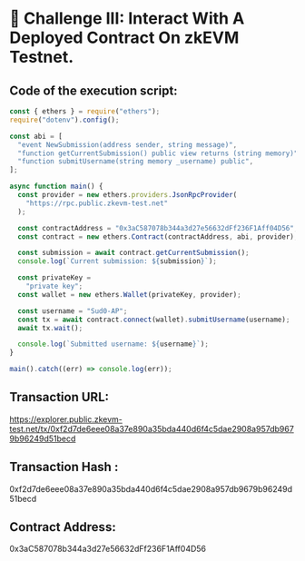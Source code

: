 # 🌳 Challenge III: Interact With A Deployed Contract On zkEVM Testnet.


## Code of the execution script:

```JavaScript
const { ethers } = require("ethers");
require("dotenv").config();

const abi = [
  "event NewSubmission(address sender, string message)",
  "function getCurrentSubmission() public view returns (string memory)",
  "function submitUsername(string memory _username) public",
];

async function main() {
  const provider = new ethers.providers.JsonRpcProvider(
    "https://rpc.public.zkevm-test.net"
  );

  const contractAddress = "0x3aC587078b344a3d27e56632dFf236F1Aff04D56";
  const contract = new ethers.Contract(contractAddress, abi, provider);

  const submission = await contract.getCurrentSubmission();
  console.log(`Current submission: ${submission}`);

  const privateKey =
    "private key";
  const wallet = new ethers.Wallet(privateKey, provider);

  const username = "Sud0-AP";
  const tx = await contract.connect(wallet).submitUsername(username);
  await tx.wait();

  console.log(`Submitted username: ${username}`);
}

main().catch((err) => console.log(err));

```

## Transaction URL:

https://explorer.public.zkevm-test.net/tx/0xf2d7de6eee08a37e890a35bda440d6f4c5dae2908a957db9679b96249d51becd

## Transaction Hash :

0xf2d7de6eee08a37e890a35bda440d6f4c5dae2908a957db9679b96249d51becd


## Contract Address:

0x3aC587078b344a3d27e56632dFf236F1Aff04D56
